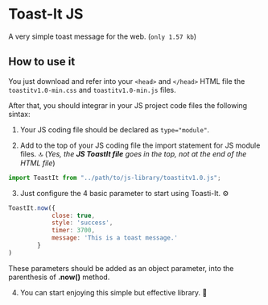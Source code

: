 # Toast-It JS
A very simple toast message for the web. (`only 1.57 kb`)

## How to use it
You just download and refer into your `<head>` and `</head>` HTML file the `toastitv1.0-min.css` and `toastitv1.0-min.js` files.

After that, you should integrar in your JS project code files the following sintax:

1. Your JS coding file should be declared as `type="module"`. 

2. Add to the top of your JS coding file the import statement for JS module files. 🔝 
   (_Yes, the  **JS ToastIt file** goes in the top, not at the end of the HTML file_) 
   
```javascript
import ToastIt from "../path/to/js-library/toastitv1.0.js";
```

3. Just configure the 4 basic parameter to start using Toasti-It. ⚙️
   
```javascript
ToastIt.now({
            close: true, 
            style: 'success', 
            timer: 3700, 
            message: 'This is a toast message.' 
        }
)
```

These parameters should be added as an object parameter, into the parenthesis of **.now()** method.

4. You can start enjoying this simple but effective library. 🥂
